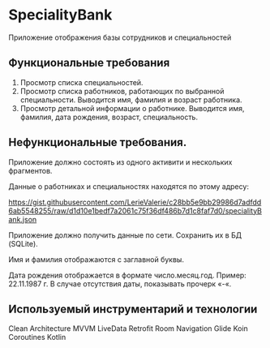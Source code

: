 # SpecialityBank

Приложение отображения базы сотрудников и специальностей 

## Функциональные требования

1. Просмотр списка специальностей.
2. Просмотр списка работников, работающих по выбранной специальности.
Выводится имя, фамилия и возраст работника.
3. Просмотр детальной информации о работнике.
Выводится имя, фамилия, дата рождения, возраст, специальность.

## Нефункциональные требования.
Приложение должно состоять из одного активити и нескольких фрагментов.

Данные о работниках и специальностях находятся по этому адресу:

https://gist.githubusercontent.com/LerieValerie/c28bb5e9bb29986d7adfdd6ab5548255/raw/d1d10e1bedf7a2061c75f36df486b7d1c8faf7d0/specialityBank.json

Приложение должно получить данные по сети. Сохранить их в БД (SQLite).

Имя и фамилия отображаются с заглавной буквы.

Дата рождения отображается в формате число.месяц.год. Пример: 22.11.1987 г.
В случае отсутствия даты, показывать прочерк «-«.

## Используемый инструментарий и технологии
Clean Architecture
MVVM
LiveData
Retrofit
Room
Navigation
Glide
Koin
Coroutines
Kotlin
